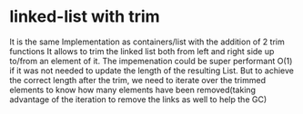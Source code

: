 # linked-list with trim
It is the same Implementation as containers/list with the addition of 2 trim functions
It allows to trim the linked list both from left and right side up to/from an element of it.
The impemenation could be super performant O(1) if it was not needed to update the length of the resulting
List. But to achieve the correct length after the trim, we need to iterate over the trimmed elements to know 
how many elements have been removed(taking advantage of the iteration to remove the links as well to help the GC)
